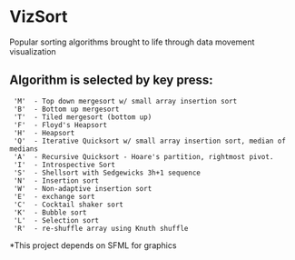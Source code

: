 # VizSort
Popular sorting algorithms brought to life through data movement visualization

## Algorithm is selected by key press:

     'M'  - Top down mergesort w/ small array insertion sort
     'B'  - Bottom up mergesort
     'T'  - Tiled mergesort (bottom up)
     'F'  - Floyd's Heapsort
     'H'  - Heapsort
     'Q'  - Iterative Quicksort w/ small array insertion sort, median of medians
     'A'  - Recursive Quicksort - Hoare's partition, rightmost pivot.
     'I'  - Introspective Sort
     'S'  - Shellsort with Sedgewicks 3h+1 sequence
     'N'  - Insertion sort
     'W'  - Non-adaptive insertion sort
     'E'  - exchange sort
     'C'  - Cocktail shaker sort
     'K'  - Bubble sort
     'L'  - Selection sort
     'R'  - re-shuffle array using Knuth shuffle

*This project depends on SFML for graphics
